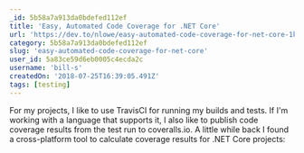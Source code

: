 ```yaml
---
_id: 5b58a7a913da0bdefed112ef
title: 'Easy, Automated Code Coverage for .NET Core'
url: 'https://dev.to/nlowe/easy-automated-code-coverage-for-net-core-1khh'
category: 5b58a7a913da0bdefed112ef
slug: 'easy-automated-code-coverage-for-net-core'
user_id: 5a83ce59d6eb0005c4ecda2c
username: 'bill-s'
createdOn: '2018-07-25T16:39:05.491Z'
tags: [testing]
---
```


For my projects, I like to use TravisCI for running my builds and tests. If I'm working with a language that supports it, I also like to publish code coverage results from the test run to coveralls.io. A little while back I found a cross-platform tool to calculate coverage results for .NET Core projects:


